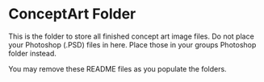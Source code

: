 # ConceptArt Folder

This is the folder to store all finished concept art image files. Do not place your Photoshop (.PSD) files in here. Place those in your groups Photoshop folder instead.

You may remove these README files as you populate the folders.